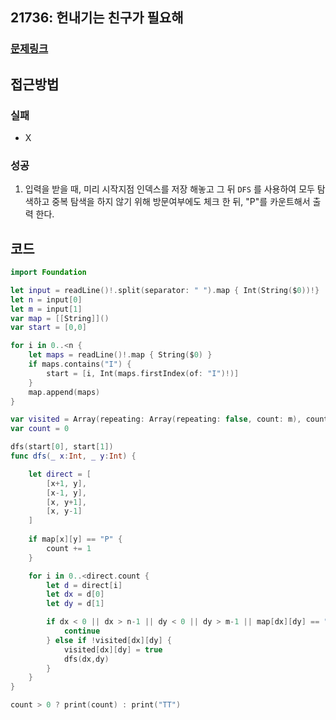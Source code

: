 ## 21736: 헌내기는 친구가 필요해

### [문제링크](https://www.acmicpc.net/problem/21736)  
 
## 접근방법

### 실패
- X

### 성공 
1. 입력을 받을 때, 미리 시작지점 인덱스를 저장 해놓고 그 뒤 ```DFS``` 를 사용하여 모두 탐색하고 중복 탐색을 하지 않기 위해 방문여부에도 체크 한 뒤, "P"를 카운트해서 출력 한다.

## 코드

```Swift
import Foundation

let input = readLine()!.split(separator: " ").map { Int(String($0))!}
let n = input[0]
let m = input[1]
var map = [[String]]()
var start = [0,0]

for i in 0..<n {
    let maps = readLine()!.map { String($0) }
    if maps.contains("I") {
        start = [i, Int(maps.firstIndex(of: "I")!)]
    }
    map.append(maps)
}

var visited = Array(repeating: Array(repeating: false, count: m), count: n)
var count = 0

dfs(start[0], start[1])
func dfs(_ x:Int, _ y:Int) {

    let direct = [
        [x+1, y],
        [x-1, y],
        [x, y+1],
        [x, y-1]
    ]
    
    if map[x][y] == "P" {
        count += 1
    }

    for i in 0..<direct.count {
        let d = direct[i]
        let dx = d[0]
        let dy = d[1]

        if dx < 0 || dx > n-1 || dy < 0 || dy > m-1 || map[dx][dy] == "X" {
            continue
        } else if !visited[dx][dy] {
            visited[dx][dy] = true
            dfs(dx,dy)
        }
    }
}

count > 0 ? print(count) : print("TT")
```
